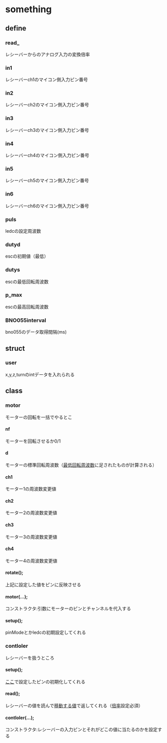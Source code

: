 # something
## define
### read_
レシーバーからのアナログ入力の変換倍率
### in1
レシーバーch1のマイコン側入力ピン番号
### in2
レシーバーch2のマイコン側入力ピン番号
### in3
レシーバーch3のマイコン側入力ピン番号
### in4
レシーバーch4のマイコン側入力ピン番号
### in5
レシーバーch5のマイコン側入力ピン番号
### in6
レシーバーch6のマイコン側入力ピン番号
### puls
ledcの設定周波数
### dutyd
escの初期値（最低）
### dutys
escの最低回転周波数
### p_max
escの最高回転周波数
### BNO055interval
bno055のデータ取得間隔(ms)
## struct
### user
x,y,z,turnのintデータを入れられる
## class
### motor
モーターの回転を一括でやるとこ
#### nf
モーターを回転させるか0/1
#### d
モーターの標準回転周波数（[最低回転周波数](#dutys)に足されたものが計算される）
#### ch1
モーター1の周波数変更値
#### ch2
モーター2の周波数変更値
#### ch3
モーター3の周波数変更値
#### ch4
モーター4の周波数変更値
#### rotate();
上記に設定した値をピンに反映させる
#### motor(...);
コンストラクタ:引数にモーターのピンとチャンネルを代入する
#### setup();
pinModeとかledcの初期設定してくれる
### contloler
レシーバーを扱うところ
#### setup();
[ここ](#contloler-1)で設定したピンの初期化してくれる
#### read();
レシーバーの値を読んで[移動する値](#user)で返してくれる（[倍率](#read_)設定必須）
#### contloler(...);
コンストラクタ:レシーバーの入力ピンとそれがどこの値に当たるのかを設定する
